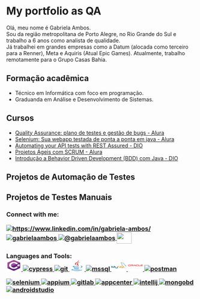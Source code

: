 # My portfolio as QA 

Olá, meu nome é Gabriela Ambos. <br>
Sou da região metropolitana de Porto Alegre, no Rio Grande do Sul e trabalho a 6 anos como analista de qualidade. <br>
Já trabalhei em grandes empresas como a Datum (alocada como terceiro para a Renner), Meta e Aquiris (Atual Epic Games). Atualmente, trabalho remotamente para o Grupo Casas Bahia.

## Formação acadêmica
* Técnico em Informática com foco em programação. <br>
* Graduanda em Análise e Desenvolvimento de Sistemas.

## Cursos
* [Quality Assurance: plano de testes e gestão de bugs - Alura](https://cursos.alura.com.br/user/gabriela-ambos/course/quality-assurance-plano-testes-gestao-bugs/formalCertificate)
* [Selenium: Sua webapp testada de ponta a ponta em java - Alura](https://cursos.alura.com.br/user/gabrielaambos/course/selenium/formalCertificate)
* [Automating your API tests with REST Assured - DIO](https://testautomationu.applitools.com/certificate/?id=4a0881f0)
* [Projetos Ágeis com SCRUM - Alura](https://www.dio.me/certificate/529C74E5/share)
* [Introdução a Behavior Driven Development (BDD) com Java - DIO](https://www.dio.me/certificate/F6B4D8B7/share)

## Projetos de Automação de Testes


## Projetos de Testes Manuais
  

  
<h3 align="left">Connect with me:  
</div>

<p align="left">
  <a href="https://linkedin.com/in/gabriela-ambos/" target="blank">
  <img src="https://raw.githubusercontent.com/rahuldkjain/github-profile-readme-generator/master/src/images/icons/Social/linked-in-alt.svg" alt="https://www.linkedin.com/in/gabriela-ambos/" width="40" height="30" align="center" /> </a>
  <a href="https://instagram.com/gabrielaambos" target="blank">
  <img src="https://raw.githubusercontent.com/rahuldkjain/github-profile-readme-generator/master/src/images/icons/Social/instagram.svg" alt="gabrielaambos" width="40" height="30" align="center" /> </a> 
  <a href="https://medium.com/@gabrielaambos" target="blank"><img src="https://raw.githubusercontent.com/rahuldkjain/github-profile-readme-generator/master/src/images/icons/Social/medium.svg" alt="@gabrielaambos" width="40" height="30" align="center" /> </a>
  <a href="mailto:gabrielaambos15@gmail.com">
  <img src="https://img.icons8.com/fluent/48/000000/gmail.png" width="40" height="30" align="center" /> </a>
 </p>

<h3 align="left">Languages and Tools: 
  <br> 
  <a href="https://www.w3schools.com/cs/" target="_blank"> <img src="https://raw.githubusercontent.com/devicons/devicon/master/icons/csharp/csharp-original.svg" alt="csharp" width="40" height="30" /> </a> 
  <a href="https://www.cypress.io" target="_blank"> <img src="https://raw.githubusercontent.com/simple-icons/simple-icons/6e46ec1fc23b60c8fd0d2f2ff46db82e16dbd75f/icons/cypress.svg" alt="cypress"width="40" height="30" /> </a> 
  <a href="https://git-scm.com/" target="_blank"> <img src="https://www.vectorlogo.zone/logos/git-scm/git-scm-icon.svg" alt="git" width="40" height="30" /> </a> 
  <a href="https://www.java.com" target="_blank"> <img src="https://raw.githubusercontent.com/devicons/devicon/master/icons/java/java-original.svg" alt="java" width="40" height="30" /> </a> 
  <a href="https://www.microsoft.com/en-us/sql-server" target="_blank"> <img src="https://www.svgrepo.com/show/303229/microsoft-sql-server-logo.svg" alt="mssql" width="40" height="30" /> </a> 
  <a href="https://www.mysql.com/" target="_blank"> <img src="https://raw.githubusercontent.com/devicons/devicon/master/icons/mysql/mysql-original-wordmark.svg" alt="mysql" width="40" height="30" /> </a> 
  <a href="https://www.oracle.com/" target="_blank"> <img src="https://raw.githubusercontent.com/devicons/devicon/master/icons/oracle/oracle-original.svg" alt="oracle" width="40" height="30" /> </a> 
  <a href="https://postman.com" target="_blank"> <img src="https://www.vectorlogo.zone/logos/getpostman/getpostman-icon.svg" alt="postman" width="30" height="30" /> </a> </p>
<p align="left">
  <a href="https://www.selenium.dev" target="_blank"><img src="https://raw.githubusercontent.com/detain/svg-logos/780f25886640cef088af994181646db2f6b1a3f8/svg/selenium-logo.svg" alt="selenium" width="40" height="30" /> </a>
<a href="http://appium.io/" target="_blank"><img src="https://raw.githubusercontent.com/leungwensen/svg-icon/b84b3f3a3da329b7c1d02346865f8e98beb05413/dist/svg/logos/appium.svg" alt="appium" width="40" height="30" /> </a>
<a href="https://about.gitlab.com/" target="_blank"><img src="https://www.vectorlogo.zone/logos/gitlab/gitlab-icon.svg" alt="gitlab" width="40" height="30" /> </a>
<a href="https://appcenter.ms/" target="_blank"><img src="https://www.vectorlogo.zone/logos/appcenterms/appcenterms-icon.svg" alt="appcenter" width="40" height="30" /> </a>
<a href="https://www.jetbrains.com/pt-br/idea/" target="_blank"><img src="https://raw.githubusercontent.com/leungwensen/svg-icon/b84b3f3a3da329b7c1d02346865f8e98beb05413/dist/svg/logos/intellij-idea.svg" alt="intellij" width="40" height="30" /> </a>
<a href="https://www.mongodb.com/pt-br/" target="_blank"><img src="https://www.vectorlogo.zone/logos/mongodb/mongodb-icon.svg" alt="mongobd" width="40" height="30" /> </a>
<a href="https://developer.android.com/studio" target="_blank"><img src="https://upload.vectorlogo.zone/logos/android_studio/images/bc43bbac-e239-4ae9-829a-9809e57a8bc0.svg" alt="androidstudio" width="40" height="30" /> </a>





</p>
  
